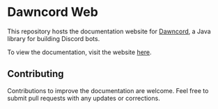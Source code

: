 # Dawncord Web

This repository hosts the documentation website for [Dawncord](https://github.com/Dawncord/Dawncord), a Java library for building Discord bots.

To view the documentation, visit the website [here](https://dawncord.github.io/dawncord-web).

## Contributing

Contributions to improve the documentation are welcome. Feel free to submit pull requests with any updates or corrections.
